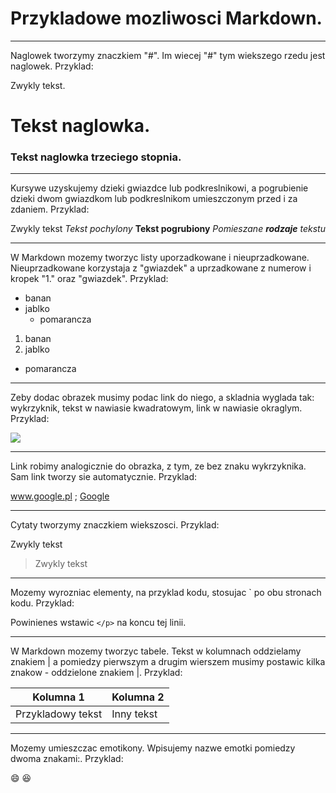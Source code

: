 # Przykladowe mozliwosci Markdown.

----------------------------------------

Naglowek tworzymy znaczkiem "#". Im wiecej "#" tym wiekszego rzedu jest naglowek. Przyklad:

Zwykly tekst.
# Tekst naglowka.
### Tekst naglowka trzeciego stopnia.

----------------------------------------

Kursywe uzyskujemy dzieki gwiazdce lub podkreslnikowi, a pogrubienie dzieki dwom gwiazdkom lub podkreslnikom umieszczonym przed i za zdaniem. Przyklad:

Zwykly tekst
*Tekst pochylony*
**Tekst pogrubiony**
*Pomieszane __rodzaje__ tekstu*

----------------------------------------

W Markdown mozemy tworzyc listy uporzadkowane i nieuprzadkowane. Nieuprzadkowane korzystaja z "gwiazdek" a uprzadkowane z numerow i kropek "1." oraz "gwiazdek". Przyklad:

* banan
* jablko
  * pomarancza

1. banan
2. jablko
 * pomarancza

----------------------------------------

Zeby dodac obrazek musimy podac link do niego, a skladnia wyglada tak: wykrzyknik, tekst w nawiasie kwadratowym, link w nawiasie okraglym. Przyklad:

![](http://upload.wikimedia.org/wikipedia/pt/e/e1/Logo_Windows_Media_Center-pt.PNG)

----------------------------------------

Link robimy analogicznie do obrazka, z tym, ze bez znaku wykrzyknika. Sam link tworzy sie automatycznie. Przyklad:

www.google.pl ; [Google](https://www.google.pl/)

----------------------------------------

Cytaty tworzymy znaczkiem wiekszosci. Przyklad:

Zwykly tekst
> Zwykly tekst

----------------------------------------

Mozemy wyrozniac elementy, na przyklad kodu, stosujac ` po obu stronach kodu. Przyklad:

Powinienes wstawic `</p>` na koncu tej linii.

----------------------------------------

W Markdown mozemy tworzyc tabele. Tekst w kolumnach oddzielamy znakiem | a pomiedzy pierwszym a drugim wierszem musimy postawic kilka znakow - oddzielone znakiem |. Przyklad:

Kolumna 1 | Kolumna 2
-----|------
Przykladowy tekst | Inny tekst

----------------------------------------

Mozemy umieszczac emotikony. Wpisujemy nazwe emotki pomiedzy dwoma znakami:. Przyklad:

:smile: :laughing:
